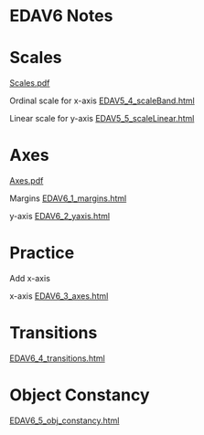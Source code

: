 EDAV6 Notes
================

Scales
=======
[Scales.pdf](Scales.pdf)

Ordinal scale for x-axis [EDAV5_4_scaleBand.html](EDAV5_4_scaleBand.html)

Linear scale for y-axis
[EDAV5_5_scaleLinear.html](EDAV5_5_scaleLinear.html)

Axes
=======
[Axes.pdf](Axes.pdf)

Margins [EDAV6_1_margins.html](EDAV6_1_margins.html)

y-axis [EDAV6_2_yaxis.html](EDAV6_2_yaxis.html)

Practice
=======
Add x-axis

x-axis [EDAV6_3_axes.html](EDAV6_3_axes.html)

Transitions
=======
[EDAV6_4_transitions.html](EDAV6_4_transitions.html)

Object Constancy
=======
[EDAV6_5_obj_constancy.html](EDAV6_5_obj_constancy.html)

